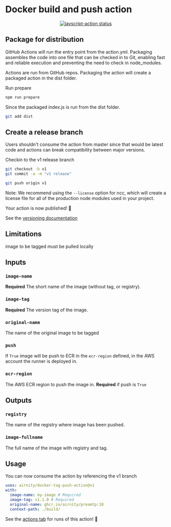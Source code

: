 # Docker build and push action

<p align="center">
  <a href="https://github.com/airnity/docker-tag-push-action/actions"><img alt="javscript-action status" src="https://github.com/airnity/docker-tag-push-action/workflows/units-test/badge.svg"></a>
</p>

## Package for distribution

GitHub Actions will run the entry point from the action.yml. Packaging assembles the code into one file that can be checked in to Git, enabling fast and reliable execution and preventing the need to check in node_modules.

Actions are run from GitHub repos. Packaging the action will create a packaged action in the dist folder.

Run prepare

```bash
npm run prepare
```

Since the packaged index.js is run from the dist folder.

```bash
git add dist
```

## Create a release branch

Users shouldn't consume the action from master since that would be latest code and actions can break compatibility between major versions.

Checkin to the v1 release branch

```bash
git checkout -b v1
git commit -a -m "v1 release"
```

```bash
git push origin v1
```

Note: We recommend using the `--license` option for ncc, which will create a license file for all of the production node modules used in your project.

Your action is now published! :rocket:

See the [versioning documentation](https://github.com/actions/toolkit/blob/master/docs/action-versioning.md)


## Limitations
image to be tagged must be pulled locally 


## Inputs

### `image-name`

**Required** The short name of the image (without tag, or registry).

### `image-tag`

**Required** The version tag of the image.

### `original-name`

The name of the original image to be tagged


### `push`

If `True` image will be push to ECR in the `ecr-region` defined, in the AWS account the runner is deployed in.

### `ecr-region`

The AWS ECR region to push the image in.
**Required** if push is `True`

## Outputs

### `registry`

The name of the registry where image has been pushed.

### `image-fullname`

The full name of the image with registry and tag.

## Usage

You can now consume the action by referencing the v1 branch

```yaml
uses: airnity/docker-tag-push-action@v1
with:
  image-name: my-image # Required
  image-tag: v1.1.0 # Required
  original-name: ghcr.io/airnity/preamtp:10
  context-path: ./build/
```

See the [actions tab](https://github.com/actions/javascript-action/actions) for runs of this action! :rocket:
